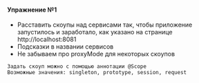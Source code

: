 ﻿#### Упражнение №1

- Расставить скоупы над сервисами так, чтобы приложение запустилось и заработало, как указано на
  странице http://localhost:8081
- Подсказки в названии сервисов
- Не забываем про proxyMode для некоторых скоупов

```
Задать скоуп можно с помощью аннотации @Scope
Возможные значения: singleton, prototype, session, request
```